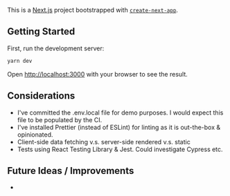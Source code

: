 This is a [Next.js](https://nextjs.org/) project bootstrapped with [`create-next-app`](https://github.com/vercel/next.js/tree/canary/packages/create-next-app).

## Getting Started

First, run the development server:

```bash
yarn dev
```

Open [http://localhost:3000](http://localhost:3000) with your browser to see the result.

## Considerations

- I've committed the .env.local file for demo purposes. I would expect this file to be populated by the CI.
- I've installed Prettier (instead of ESLint) for linting as it is out-the-box & opinionated. 
- Client-side data fetching v.s. server-side rendered v.s. static
- Tests using React Testing Library & Jest. Could investigate Cypress etc.

## Future Ideas / Improvements

- 
